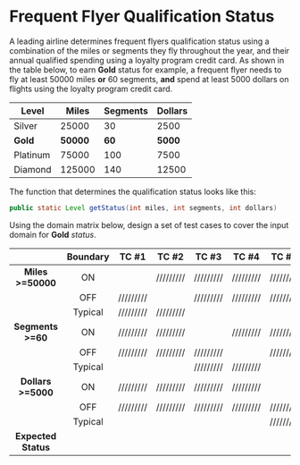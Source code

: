 Frequent Flyer Qualification Status
====================================
A leading airline determines frequent flyers qualification status using a combination of the miles or segments they fly throughout the year, and their annual qualified spending using a loyalty program credit card. As shown in the table below, to earn **Gold** status for example, a frequent flyer needs to fly at least 50000 miles **or** 60 segments, **and** spend at least 5000 dollars on flights using the loyalty program credit card.

| Level    | Miles     | Segments | Dollars  |
| -------- | --------- | -------- | -------- |
| Silver   | 25000     | 30       | 2500     |
| **Gold** | **50000** | **60**   | **5000** |
| Platinum | 75000     | 100      | 7500     |
| Diamond  | 125000    | 140      | 12500    |

The function that determines the qualification status looks like this:

```java
public static Level getStatus(int miles, int segments, int dollars)
```

Using the domain matrix below, design a set of test cases to cover the input domain for **Gold** *status*.

|                     | Boundary |   TC #1   |   TC #2   |   TC #3   |   TC #4   |   TC #5   |   TC#6    |
| :-----------------: | :------: | :-------: | :-------: | :-------: | :-------: | :-------: | :-------: |
|  **Miles >=50000**  |    ON    |           | ///////// | ///////// | ///////// | ///////// | ///////// |
|                     |   OFF    | ///////// |           | ///////// | ///////// | ///////// | ///////// |
|                     | Typical  | ///////// | ///////// |           |           |           |           |
|  **Segments >=60**  |    ON    | ///////// | ///////// |           | ///////// | ///////// | ///////// |
|                     |   OFF    | ///////// | ///////// | ///////// |           | ///////// | ///////// |
|                     | Typical  |           |           | ///////// | ///////// |           |           |
| **Dollars >=5000**  |    ON    | ///////// | ///////// | ///////// | ///////// |           | ///////// |
|                     |   OFF    | ///////// | ///////// | ///////// | ///////// | ///////// |           |
|                     | Typical  |           |           |           |           | ///////// | ///////// |
| **Expected Status** |          |           |           |           |           |           |           |

